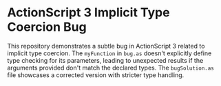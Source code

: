 # ActionScript 3 Implicit Type Coercion Bug

This repository demonstrates a subtle bug in ActionScript 3 related to implicit type coercion.  The `myFunction` in `bug.as` doesn't explicitly define type checking for its parameters, leading to unexpected results if the arguments provided don't match the declared types.  The `bugSolution.as` file showcases a corrected version with stricter type handling.